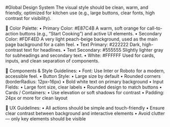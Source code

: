 #Global Design System
The visual style should be clean, warm, and friendly, optimized for kitchen use (e.g., large buttons, clear fonts, high contrast for visibility).

🎨 Color Palette:
• Primary Color: #E87C4B
A warm, soft orange for call-to-action buttons (e.g., “Start Cooking”) and active UI elements.
• Secondary Color: #FDF4ED
A very light peach-beige background, used as the main page background for a calm feel.
• Text Primary: #222222
Dark, high-contrast text for headlines.
• Text Secondary: #555555
Slightly lighter gray for subheadings and secondary text.
• White: #FFFFFF
Used for cards, inputs, and clean separation of components.

🧩 Components & Style Guidelines:
• Font: Use Inter or Roboto for a modern, accessible feel.
• Button Style:
• Large size by default
• Rounded corners (borderRadius: 12px–16px)
• Bold white text on primary background
• Input Fields:
• Large font size, clear labels
• Rounded design to match buttons
• Cards / Containers:
• Use elevation or soft shadows for contrast
• Padding: 24px or more for clean layout

🧠 UX Guidelines:
• All actions should be simple and touch-friendly
• Ensure clear contrast between background and interactive elements
• Avoid clutter — only key elements should be visible
